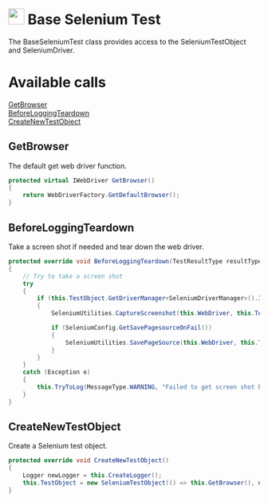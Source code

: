 # <img src="resources/maqslogo.ico" height="32" width="32"> Base Selenium Test
The BaseSeleniumTest class provides access to the SeleniumTestObject and SeleniumDriver.

# Available calls
[GetBrowser](#GetBrowser)  
[BeforeLoggingTeardown](#BeforeLoggingTeardown)  
[CreateNewTestObject](#CreateNewTestObject)  

## GetBrowser
The default get web driver function.
```csharp
protected virtual IWebDriver GetBrowser()
{
    return WebDriverFactory.GetDefaultBrowser();
}
```

## BeforeLoggingTeardown
Take a screen shot if needed and tear down the web driver.
```csharp
protected override void BeforeLoggingTeardown(TestResultType resultType)
{
    // Try to take a screen shot
    try
    {
        if (this.TestObject.GetDriverManager<SeleniumDriverManager>().IsDriverIntialized() && this.Log is FileLogger && resultType != TestResultType.PASS && this.LoggingEnabledSetting != LoggingEnabled.NO)
        {
            SeleniumUtilities.CaptureScreenshot(this.WebDriver, this.TestObject, " Final");

            if (SeleniumConfig.GetSavePagesourceOnFail())
            {
                SeleniumUtilities.SavePageSource(this.WebDriver, this.TestObject, "FinalPageSource");
            }
        }
    }
    catch (Exception e)
    {
        this.TryToLog(MessageType.WARNING, "Failed to get screen shot because: {0}", e.Message);
    }
}
```

## CreateNewTestObject
Create a Selenium test object.
```csharp
protected override void CreateNewTestObject()
{
    Logger newLogger = this.CreateLogger();
    this.TestObject = new SeleniumTestObject(() => this.GetBrowser(), newLogger, this.GetFullyQualifiedTestClassName());
}
```